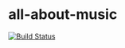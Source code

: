 # all-about-music

[![Build Status](https://travis-ci.org/denvereezy/all-about-music.svg?branch=master)](https://travis-ci.org/denvereezy/all-about-music)
